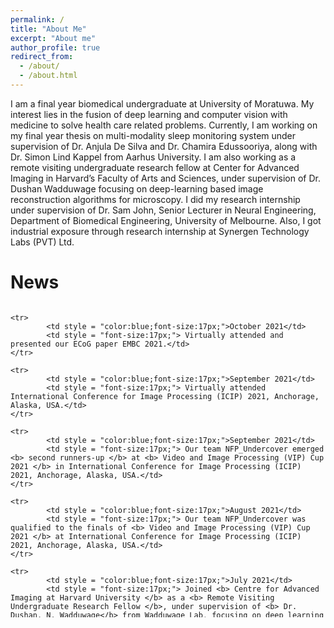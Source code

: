 ```yaml
---
permalink: /
title: "About Me"
excerpt: "About me"
author_profile: true
redirect_from: 
  - /about/
  - /about.html
---
```


I am a final year biomedical undergraduate at University of Moratuwa. My interest lies in the fusion of deep learning and computer vision with medicine to solve health care related problems. Currently, I am working on my final year thesis on multi-modality sleep monitoring system under supervision of Dr. Anjula De Silva and Dr. Chamira Edussooriya, along with Dr. Simon Lind Kappel from Aarhus University. I am also working as a remote visiting undergraduate research fellow at Center for Advanced Imaging in Harvard’s Faculty of Arts and Sciences, under supervision of Dr. Dushan Wadduwage focusing on deep-learning based image reconstruction algorithms for microscopy.  I did my research internship under supervision of Dr. Sam John, Senior Lecturer in Neural Engineering, Department of Biomedical Engineering, University of Melbourne. Also, I got industrial exposure through research internship at Synergen Technology Labs (PVT) Ltd. 


News
====
<head>
    <link href="/_pages/news.css" rel="stylesheet">
</head>
 <div style="height: 500px; overflow: auto;">
   <table style = "border: none;width: 100%">
	<colgroup>
       		<col span="1" style="width: 20%;">
       		<col span="1" style="width: 80%;">
    	</colgroup>

	<tr>
    		<td style = "color:blue;font-size:17px;">October 2021</td>
    		<td style = "font-size:17px;"> Virtually attended and presented our ECoG paper EMBC 2021.</td> 	
	</tr>

	<tr>
    		<td style = "color:blue;font-size:17px;">September 2021</td>
    		<td style = "font-size:17px;"> Virtually attended International Conference for Image Processing (ICIP) 2021, Anchorage, Alaska, USA.</td> 	
	</tr>

	<tr>
    		<td style = "color:blue;font-size:17px;">September 2021</td>
    		<td style = "font-size:17px;"> Our team NFP_Undercover emerged <b> second runners-up </b> at <b> Video and Image Processing (VIP) Cup 2021 </b> in International Conference for Image Processing (ICIP) 2021, Anchorage, Alaska, USA.</td> 	
	</tr>

	<tr>
    		<td style = "color:blue;font-size:17px;">August 2021</td>
    		<td style = "font-size:17px;"> Our team NFP_Undercover was qualified to the finals of <b> Video and Image Processing (VIP) Cup 2021 </b> at International Conference for Image Processing (ICIP) 2021, Anchorage, Alaska, USA.</td> 	
	</tr>

	<tr>
    		<td style = "color:blue;font-size:17px;">July 2021</td>
    		<td style = "font-size:17px;"> Joined <b> Centre for Advanced Imaging at Harvard University </b> as a <b> Remote Visiting Undergraduate Research Fellow </b>, under supervision of <b> Dr. Dushan. N. Wadduwage</b> from Wadduwage Lab, focusing on deep learning based image reconstruction algorithms for microscopy.</td> 	
	</tr>	

  	<tr>
    		<td style = "color:blue;font-size:17px;">July 2021</td>
    		<td style = "font-size:17px;"><b>First Paper (First Author)</b> titled "<b>Decoding of Hand Gestures from Electrocorticography with LSTM Based Deep Neural Network</b>” was accepted at the 43rd EMBC,2021.</td> 	
	</tr>


	<tr>
    		<td style = "color:blue;font-size:17px;">July 2021</td>
    		<td style = "font-size:17px;"> Appointed as a <b> Council Member </b> of IEEE EMBS Student Branch Chapter at University of Moratuwa.</td> 	
	</tr>
	
	<tr>
    		<td style = "color:blue;font-size:17px;">January 2021</td>
    		<td style = "font-size:17px;"> Our BraiNeoCare research group from theBRIC took part in the CASS 2020-2021 Student Design Competition and successfully completed the first phase (country-level) of the competition and got selected to the second phase (regional-level).</td> 	
	</tr>

	<tr>
    		<td style = "color:blue;font-size:17px;">November 2020</td>
    		<td style = "font-size:17px;"> Started my research internship under supervision of <b>Dr. Sam John,</b> Senior Lecturer in Neural Engineering, Department of Biomedical Engineering, University of Melbourne.</td> 	
	</tr>

	<tr>
    		<td style = "color:blue;font-size:17px;">October 2020</td>
    		<td style = "font-size:17px;"> Started my 6-month industrial internship as Trainee Research Engineer at Synergen Technology Labs (Pvt) Ltd.</td> 	
	</tr>
	
	<tr>
    		<td style = "color:blue;font-size:17px;">October 2020</td>
    		<td style = "font-size:17px;"> Joined the Biomedical Research and Innovation Collective (theBRIC) group as a biomedical researcher.</td> 	
	</tr>

	<tr>
    		<td style = "color:blue;font-size:17px;">October 2020</td>
    		<td style = "font-size:17px;"> Our team wanderers emerged <b>IEEE SMC Winners at BR4IN.IO Hackathon, at IEEE System, Man and Cybernetics Conference (SMC) 2020, Toronto, Ontario, Canada </b></td> 	
	</tr>
	
	<tr>
    		<td style = "color:blue;font-size:17px;">July 2020</td>
    		<td style = "font-size:17px;"> Appointed as <b> Secretary </b> of IEEE EMBS Student Branch Chapter at University of Moratuwa.</td> 	
	</tr>


	<tr>
    		<td style = "color:blue;font-size:17px;">May 2020</td>
    		<td style = "font-size:17px;"> Commenced 6-month mentorship program under <b>Dr. Rukshan Batuwita from Google,</b> through ScholarX 2020 program organized by the Sustainable Education Foundation (SEF) </td> 	
	</tr>

	<tr>
    		<td style = "color:blue;font-size:17px;">January 2020</td>
    		<td style = "font-size:17px;"> Our team wanderers emerged champions at Mora Ventures 5.0, organized by the Entrepreneurship Society of University of Moratuwa together with the University Business Linkage Cell (UBLC).</td> 	
	</tr>
	
	<tr>
    		<td style = "color:blue;font-size:17px;">December 2019</td>
    		<td style = "font-size:17px;"> Our team wanderers emrged champions at Brainstorm (Nationanwide Biomedical Design Competition) 2019.</td> 	
	</tr>
	
	<tr>
    		<td style = "color:blue;font-size:17px;">December 2019</td>
    		<td style = "font-size:17px;"> Our team KIDKIT achieved runners-up at IEEE Innovation Nation Sri Lanka (INSL) 2019 organized by IEEE Sri Lankan Section.</td> 	
	</tr>

	<tr>
    		<td style = "color:blue;font-size:17px;">November 2019</td>
    		<td style = "font-size:17px;"> Won gold medal in Kumite under 60kg senior category at Battle of the Fists - Inter University Karate Championship.</td> 	
	</tr>
	
	<tr>
    		<td style = "color:blue;font-size:17px;">September 2019</td>
    		<td style = "font-size:17px;"> Team wanderers became champions at the Sri Lankan IoT hackathon (SLIOT) 2019. Also, we demonstrated our product at Techno exhibition 2019.</td> 	
	</tr>
	
	<tr>
    		<td style = "color:blue;font-size:17px;">September 2019</td>
    		<td style = "font-size:17px;"> Team wanderers achieved runners-up at the Hackx 2019, the Inter University Startup Challenge organised by Department of Industrial Management, Faculty of Science, University of Moratuwa.</td> 	
	</tr>

	<tr>
    		<td style = "color:blue;font-size:17px;">May 2019</td>
    		<td style = "font-size:17px;"> Appointed as <b> Assitant Treasurer </b> of IEEE EMBS Student Branch Chapter at University of Moratuwa.</td> 	
	</tr>

	<tr>
    		<td style = "color:blue;font-size:17px;">April 2019</td>
    		<td style = "font-size:17px;"> Started my 2-month research internship at Centre for Biomedical Innovation (CEBI).</td> 	
	</tr>

	<tr>
    		<td style = "color:blue;font-size:17px;">March 2019</td>
    		<td style = "font-size:17px;"> Awarded university colours for Karate.</td> 	
	</tr>

	<tr>
    		<td style = "color:blue;font-size:17px;">November 2018</td>
    		<td style = "font-size:17px;"> Represented university karate team at inter university karate championship and won silver in Kumite under -55kg senior category.</td> 	
	</tr>

	<tr>
    		<td style = "color:blue;font-size:17px;">November 2017</td>
    		<td style = "font-size:17px;"> Won Bronze medal at National Karate Championship in Kumite under -60kg black belt category.</td> 	
	</tr>

	<tr>
    		<td style = "color:blue;font-size:17px;">September 2017</td>
    		<td style = "font-size:17px;"> Started my undergraduate degree in biomedical engineering at University of Moratuwa, Sri Lanka.</td> 	
	</tr>
   </table> 
 </div>
